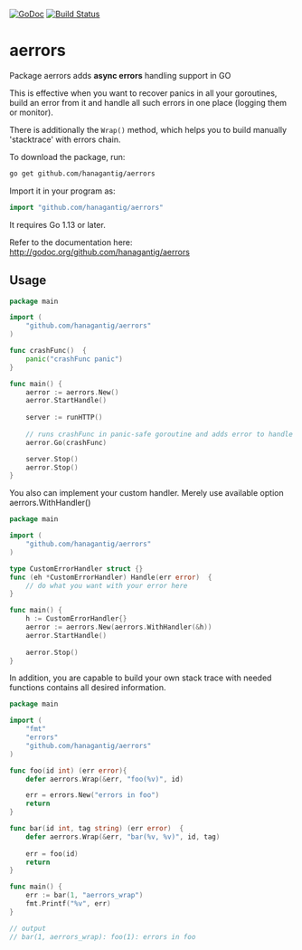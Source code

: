 [![GoDoc](http://godoc.org/github.com/hanagantig/aerrors?status.png)](http://godoc.org/github.com/hanagantig/aerrors)
[![Build Status](https://travis-ci.org/robfig/cron.svg?branch=master)](https://travis-ci.com/hanagantig/aerrors)

# aerrors

Package aerrors adds **async errors** handling support in GO

This is effective when you want to recover panics in all your goroutines, build an error from it and handle all such errors in one place (logging them or monitor).

There is additionally the `Wrap()` method, which helps you to build manually 'stacktrace' with errors chain. 

To download the package, run:
```bash
go get github.com/hanagantig/aerrors
```

Import it in your program as:
```go
import "github.com/hanagantig/aerrors"
```

It requires Go 1.13 or later.

Refer to the documentation here:
http://godoc.org/github.com/hanagantig/aerrors

## Usage
```go
package main

import (
    "github.com/hanagantig/aerrors"
)

func crashFunc()  {
    panic("crashFunc panic")
}

func main() {
    aerror := aerrors.New()
    aerror.StartHandle()
    
    server := runHTTP()
    
    // runs crashFunc in panic-safe goroutine and adds error to handle
    aerror.Go(crashFunc)

    server.Stop()
    aerror.Stop()
}
```

You also can implement your custom handler. 
Merely use available option aerrors.WithHandler()

```go
package main

import (
    "github.com/hanagantig/aerrors"
)

type CustomErrorHandler struct {}
func (eh *CustomErrorHandler) Handle(err error)  {
    // do what you want with your error here
}

func main() {
    h := CustomErrorHandler{}
    aerror := aerrors.New(aerrors.WithHandler(&h))
    aerror.StartHandle()
    
    aerror.Stop()
}
```

In addition, you are capable to build your own stack trace with needed functions contains all desired information.
```go
package main

import (
    "fmt"
    "errors"
    "github.com/hanagantig/aerrors"
)

func foo(id int) (err error){
    defer aerrors.Wrap(&err, "foo(%v)", id)

    err = errors.New("errors in foo")
    return
}

func bar(id int, tag string) (err error)  {
    defer aerrors.Wrap(&err, "bar(%v, %v)", id, tag)
    
    err = foo(id)
    return
}

func main() {
    err := bar(1, "aerrors_wrap")
    fmt.Printf("%v", err)   
}

// output
// bar(1, aerrors_wrap): foo(1): errors in foo
``` 